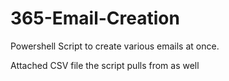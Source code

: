 # 365-Email-Creation
Powershell Script to create various emails at once.

Attached CSV file the script pulls from as well
